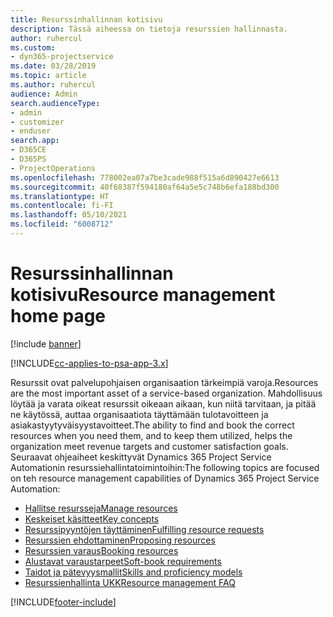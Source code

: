 ```yaml
---
title: Resurssinhallinnan kotisivu
description: Tässä aiheessa on tietoja resurssien hallinnasta.
author: ruhercul
ms.custom:
- dyn365-projectservice
ms.date: 03/28/2019
ms.topic: article
ms.author: ruhercul
audience: Admin
search.audienceType:
- admin
- customizer
- enduser
search.app:
- D365CE
- D365PS
- ProjectOperations
ms.openlocfilehash: 778002ea07a7be3cade988f515a6d890427e6613
ms.sourcegitcommit: 40f68387f594180af64a5e5c748b6efa188bd300
ms.translationtype: HT
ms.contentlocale: fi-FI
ms.lasthandoff: 05/10/2021
ms.locfileid: "6008712"
---
```

# <a name="resource-management-home-page"></a><span data-ttu-id="1a63d-103">Resurssinhallinnan kotisivu</span><span class="sxs-lookup"><span data-stu-id="1a63d-103">Resource management home page</span></span>

[!include [banner](../includes/psa-now-project-operations.md)]

[!INCLUDE[cc-applies-to-psa-app-3.x](../includes/cc-applies-to-psa-app-3x.md)]

<span data-ttu-id="1a63d-104">Resurssit ovat palvelupohjaisen organisaation tärkeimpiä varoja.</span><span class="sxs-lookup"><span data-stu-id="1a63d-104">Resources are the most important asset of a service-based organization.</span></span> <span data-ttu-id="1a63d-105">Mahdollisuus löytää ja varata oikeat resurssit oikeaan aikaan, kun niitä tarvitaan, ja pitää ne käytössä, auttaa organisaatiota täyttämään tulotavoitteen ja asiakastyytyväisyystavoitteet.</span><span class="sxs-lookup"><span data-stu-id="1a63d-105">The ability to find and book the correct resources when you need them, and to keep them utilized, helps the organization meet revenue targets and customer satisfaction goals.</span></span> <span data-ttu-id="1a63d-106">Seuraavat ohjeaiheet keskittyvät Dynamics 365 Project Service Automationin resurssiehallintatoimintoihin:</span><span class="sxs-lookup"><span data-stu-id="1a63d-106">The following topics are focused on teh resource management capabilities of Dynamics 365 Project Service Automation:</span></span>

- [<span data-ttu-id="1a63d-107">Hallitse resursseja</span><span class="sxs-lookup"><span data-stu-id="1a63d-107">Manage resources</span></span>](manage-resources.md)
- [<span data-ttu-id="1a63d-108">Keskeiset käsitteet</span><span class="sxs-lookup"><span data-stu-id="1a63d-108">Key concepts</span></span>](reports-key-concepts.md)
- [<span data-ttu-id="1a63d-109">Resurssipyyntöjen täyttäminen</span><span class="sxs-lookup"><span data-stu-id="1a63d-109">Fulfilling resource requests</span></span>](resource-management-fulfill-requests.md)
- [<span data-ttu-id="1a63d-110">Resurssien ehdottaminen</span><span class="sxs-lookup"><span data-stu-id="1a63d-110">Proposing resources</span></span>](resource-management-propose-resources.md)
- [<span data-ttu-id="1a63d-111">Resurssien varaus</span><span class="sxs-lookup"><span data-stu-id="1a63d-111">Booking resources</span></span>](resource-management-book-resources-scheduleboard.md)
- [<span data-ttu-id="1a63d-112">Alustavat varaustarpeet</span><span class="sxs-lookup"><span data-stu-id="1a63d-112">Soft-book requirements</span></span>](resource-management-softbook-requirements.md)
- [<span data-ttu-id="1a63d-113">Taidot ja pätevyysmallit</span><span class="sxs-lookup"><span data-stu-id="1a63d-113">Skills and proficiency models</span></span>](resource-management-skills-proficiency.md)
- [<span data-ttu-id="1a63d-114">Resurssienhallinta UKK</span><span class="sxs-lookup"><span data-stu-id="1a63d-114">Resource management FAQ</span></span>](resource-management-faq.md)


[!INCLUDE[footer-include](../includes/footer-banner.md)]
